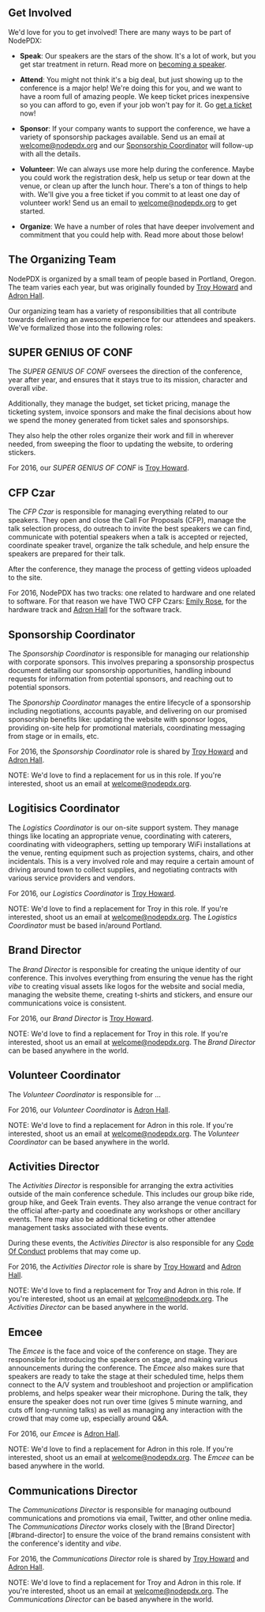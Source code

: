 Get Involved
------------

We'd love for you to get involved! There are many ways to be part of NodePDX:

- **Speak**: Our speakers are the stars of the show. It's a lot of work, but you get star treatment in return. Read more on [becoming a speaker](speaking.html).

- **Attend**: You might not think it's a big deal, but just showing up to the conference is a major help! We're doing this for you, and we want to have a room full of amazing people. We keep ticket prices inexpensive so you can afford to go, even if your job won't pay for it. Go [get a ticket](http://nodepdx.org/#tickets) now!

- **Sponsor**: If your company wants to support the conference, we have a variety of sponsorship packages available. Send us an email at [welcome@nodepdx.org] and our [Sponsorship Coordinator](#sponsorship-coordinator) will follow-up with all the details. 

- **Volunteer**: We can always use more help during the conference. Maybe you could work the registration desk, help us setup or tear down at the venue, or clean up after the lunch hour. There's a ton of things to help with. We'll give you a free ticket if you commit to at least one day of volunteer work! Send us an email to [welcome@nodepdx.org] to get started.

- **Organize**: We have a number of roles that have deeper involvement and commitment that you could help with. Read more about those below!


The Organizing Team
-------------------

NodePDX is organized by a small team of people based in Portland, Oregon. The team varies each year, but was originally founded by [Troy Howard] and [Adron Hall].

Our organizing team has a variety of responsibilities that all contribute towards delivering an awesome experience for our attendees and speakers. We've formalized those into the following roles: 


## SUPER GENIUS OF CONF

The *SUPER GENIUS OF CONF* oversees the direction of the conference, year after year, and ensures that it stays true to its mission, character and overall *vibe*. 

Additionally, they manage the budget, set ticket pricing, manage the ticketing system, invoice sponsors and make the final decisions about how we spend the money generated from ticket sales and sponsorships. 

They also help the other roles organize their work and fill in wherever needed, from sweeping the floor to updating the website, to ordering stickers. 

For 2016, our *SUPER GENIUS OF CONF* is [Troy Howard].


## CFP Czar

The *CFP Czar* is responsible for managing everything related to our speakers. They open and close the Call For Proposals (CFP), manage the talk selection process, do outreach to invite the best speakers we can find, communicate with potential speakers when a talk is accepted or rejected, coordinate speaker travel, organize the talk schedule, and help ensure the speakers are prepared for their talk. 

After the conference, they manage the process of getting videos uploaded to the site.

For 2016, NodePDX has two tracks: one related to hardware and one related to software. For that reason we have TWO CFP Czars: [Emily Rose], for the hardware track and [Adron Hall] for the software track.


## Sponsorship Coordinator

The *Sponsorship Coordinator* is responsible for managing our relationship with corporate sponsors. This involves preparing a sponsorship prospectus document detailing our sponsorship opportunities, handling inbound requests for information from potential sponsors, and reaching out to potential sponsors.

The *Sponorship Coordinator* manages the entire lifecycle of a sponsorship including negotiations, accounts payable, and delivering on our promised sponsorship benefits like: updating the website with sponsor logos, providing on-site help for promotional materials, coordinating messaging from stage or in emails, etc.

For 2016, the *Sponsorship Coordinator* role is shared by [Troy Howard] and [Adron Hall]. 

NOTE: We'd love to find a replacement for us in this role. If you're interested, shoot us an email at [welcome@nodepdx.org].


## Logitisics Coordinator

The *Logistics Coordinator* is our on-site support system. They manage things like locating an appropriate venue, coordinating with caterers, coordinating with videographers, setting up temporary WiFi installations at the venue, renting equipment such as projection systems, chairs, and other incidentals. This is a very involved role and may require a certain amount of driving around town to collect supplies, and negotiating contracts with various service providers and vendors.

For 2016, our *Logistics Coordinator* is [Troy Howard]. 

NOTE: We'd love to find a replacement for Troy in this role. If you're interested, shoot us an email at [welcome@nodepdx.org]. The *Logistics Coordinator* must be based in/around Portland.


## Brand Director

The *Brand Director* is responsible for creating the unique identity of our conference. This involves everything from ensuring the venue has the right *vibe* to creating visual assets like logos for the website and social media, managing the website theme, creating t-shirts and stickers, and ensure our communications voice is consistent.

For 2016, our *Brand Director* is [Troy Howard]. 

NOTE: We'd love to find a replacement for Troy in this role. If you're interested, shoot us an email at [welcome@nodepdx.org]. The *Brand Director* can be based anywhere in the world.


## Volunteer Coordinator

The *Volunteer Coordinator* is responsible for ...

For 2016, our *Volunteer Coordinator* is [Adron Hall]. 

NOTE: We'd love to find a replacement for Adron in this role. If you're interested, shoot us an email at [welcome@nodepdx.org]. The *Volunteer Coordinator* can be based anywhere in the world.



## Activities Director

The *Activities Director* is responsible for arranging the extra activities outside of the main conference schedule. This includes our group bike ride, group hike, and Geek Train events. They also arrange the venue contract for the official after-party and cooedinate any workshops or other ancillary events. There may also be additional ticketing or other attendee management tasks associated with these events.

During these events, the *Activities Director* is also responsible for any [Code Of Conduct] problems that may come up.

For 2016, the *Activities Director* role is share by [Troy Howard] and [Adron Hall]. 

NOTE: We'd love to find a replacement for Troy and Adron in this role. If you're interested, shoot us an email at [welcome@nodepdx.org]. The *Activities Director* can be based anywhere in the world.


## Emcee

The *Emcee* is the face and voice of the conference on stage. They are responsible for introducing the speakers on stage, and making various announcements during the conference. The *Emcee* also makes sure that speakers are ready to take the stage at their scheduled time, helps them connect to the A/V system and troubleshoot and projection or amplification problems, and helps speaker wear their microphone. During the talk, they ensure the speaker does not run over time (gives 5 minute warning, and cuts off long-running talks) as well as managing any interaction with the crowd that may come up, especially around Q&A.

For 2016, our *Emcee* is [Adron Hall]. 

NOTE: We'd love to find a replacement for Adron in this role. If you're interested, shoot us an email at [welcome@nodepdx.org]. The *Emcee* can be based anywhere in the world.


## Communications Director

The *Communications Director* is responsible for managing outbound communications and promotions via email, Twitter, and other online media. The *Communications Director* works closely with the [Brand Director][#brand-director] to ensure the voice of the brand remains consistent with the conference's identity and *vibe*.

For 2016, the *Communications Director* role is shared by [Troy Howard] and [Adron Hall]. 

NOTE: We'd love to find a replacement for Troy and Adron in this role. If you're interested, shoot us an email at [welcome@nodepdx.org]. The *Communications Director* can be based anywhere in the world.
 

[welcome@nodepdx.org]: mailto:welcome@nodepdx.org
[Troy Howard]: http://twitter.com/thoward37 "Troy Howard"
[Adron Hall]: http://twitter.com/adron "Adron Hall"
[Emily Rose]: http://twitter.com/nexxylove "Emily Rose"
[code of conduct]: code-of-conduct.html "Code of Conduct"